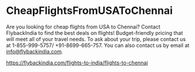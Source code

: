 # CheapFlightsFromUSAToChennai
Are you looking for cheap flights from USA to Chennai? Contact FlybackIndia to find the best deals on flights! Budget-friendly pricing that will meet all of your travel needs. To ask about your trip, please contact us at 1-855-999-5757/ +91-8699-665-757. You can also contact us by email at info@flybackindia.com.

https://flybackindia.com/flights-to-india/flights-to-chennai
